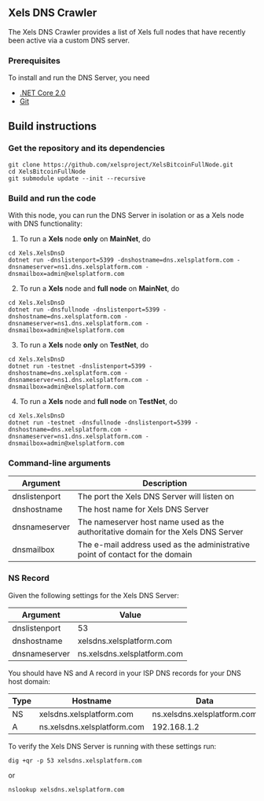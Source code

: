 ## Xels DNS Crawler 
The Xels DNS Crawler provides a list of Xels full nodes that have recently been active via a custom DNS server.

### Prerequisites

To install and run the DNS Server, you need
* [.NET Core 2.0](https://www.microsoft.com/net/download/core)
* [Git](https://git-scm.com/)

## Build instructions

### Get the repository and its dependencies

```
git clone https://github.com/xelsproject/XelsBitcoinFullNode.git  
cd XelsBitcoinFullNode
git submodule update --init --recursive
```

### Build and run the code
With this node, you can run the DNS Server in isolation or as a Xels node with DNS functionality:

1. To run a <b>Xels</b> node <b>only</b> on <b>MainNet</b>, do
```
cd Xels.XelsDnsD
dotnet run -dnslistenport=5399 -dnshostname=dns.xelsplatform.com -dnsnameserver=ns1.dns.xelsplatform.com -dnsmailbox=admin@xelsplatform.com
```  

2. To run a <b>Xels</b> node and <b>full node</b> on <b>MainNet</b>, do
```
cd Xels.XelsDnsD
dotnet run -dnsfullnode -dnslistenport=5399 -dnshostname=dns.xelsplatform.com -dnsnameserver=ns1.dns.xelsplatform.com -dnsmailbox=admin@xelsplatform.com
```  

3. To run a <b>Xels</b> node <b>only</b> on <b>TestNet</b>, do
```
cd Xels.XelsDnsD
dotnet run -testnet -dnslistenport=5399 -dnshostname=dns.xelsplatform.com -dnsnameserver=ns1.dns.xelsplatform.com -dnsmailbox=admin@xelsplatform.com
```  

4. To run a <b>Xels</b> node and <b>full node</b> on <b>TestNet</b>, do
```
cd Xels.XelsDnsD
dotnet run -testnet -dnsfullnode -dnslistenport=5399 -dnshostname=dns.xelsplatform.com -dnsnameserver=ns1.dns.xelsplatform.com -dnsmailbox=admin@xelsplatform.com
```  

### Command-line arguments

| Argument      | Description                                                                          |
| ------------- | ------------------------------------------------------------------------------------ |
| dnslistenport | The port the Xels DNS Server will listen on                                       |
| dnshostname   | The host name for Xels DNS Server                                                 |
| dnsnameserver | The nameserver host name used as the authoritative domain for the Xels DNS Server |
| dnsmailbox    | The e-mail address used as the administrative point of contact for the domain        |

### NS Record

Given the following settings for the Xels DNS Server:

| Argument      | Value                             |
| ------------- | --------------------------------- |
| dnslistenport | 53                                |
| dnshostname   | xelsdns.xelsplatform.com    |
| dnsnameserver | ns.xelsdns.xelsplatform.com |

You should have NS and A record in your ISP DNS records for your DNS host domain:

| Type     | Hostname                          | Data                              |
| -------- | --------------------------------- | --------------------------------- |
| NS       | xelsdns.xelsplatform.com    | ns.xelsdns.xelsplatform.com |
| A        | ns.xelsdns.xelsplatform.com | 192.168.1.2                       |

To verify the Xels DNS Server is running with these settings run:

```
dig +qr -p 53 xelsdns.xelsplatform.com
```  
or
```
nslookup xelsdns.xelsplatform.com
```

